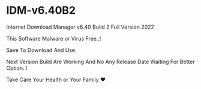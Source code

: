 # IDM-v6.40B2
Internet Download Manager v6.40 Build 2 Full Version 2022

This Software Malware or Virus Free..!

Save To Download And Use.

Next Version Build Are Working And No Any Release Date Waiting For Better Option..!

Take Care Your Health or Your Family ❤️
